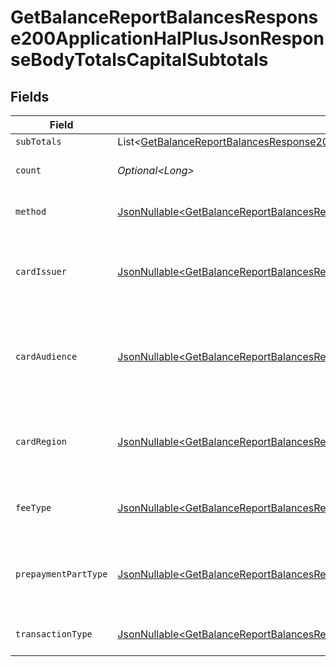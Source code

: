# GetBalanceReportBalancesResponse200ApplicationHalPlusJsonResponseBodyTotalsCapitalSubtotals


## Fields

| Field                                                                                                                                                                                                                                                  | Type                                                                                                                                                                                                                                                   | Required                                                                                                                                                                                                                                               | Description                                                                                                                                                                                                                                            | Example                                                                                                                                                                                                                                                |
| ------------------------------------------------------------------------------------------------------------------------------------------------------------------------------------------------------------------------------------------------------ | ------------------------------------------------------------------------------------------------------------------------------------------------------------------------------------------------------------------------------------------------------ | ------------------------------------------------------------------------------------------------------------------------------------------------------------------------------------------------------------------------------------------------------ | ------------------------------------------------------------------------------------------------------------------------------------------------------------------------------------------------------------------------------------------------------ | ------------------------------------------------------------------------------------------------------------------------------------------------------------------------------------------------------------------------------------------------------ |
| `subTotals`                                                                                                                                                                                                                                            | List\<[GetBalanceReportBalancesResponse200ApplicationHalPlusJsonResponseBodyTotalsCapitalPendingSubTotals](../../models/operations/GetBalanceReportBalancesResponse200ApplicationHalPlusJsonResponseBodyTotalsCapitalPendingSubTotals.md)>             | :heavy_minus_sign:                                                                                                                                                                                                                                     | N/A                                                                                                                                                                                                                                                    |                                                                                                                                                                                                                                                        |
| `count`                                                                                                                                                                                                                                                | *Optional\<Long>*                                                                                                                                                                                                                                      | :heavy_minus_sign:                                                                                                                                                                                                                                     | Number of transactions of this type                                                                                                                                                                                                                    | 50                                                                                                                                                                                                                                                     |
| `method`                                                                                                                                                                                                                                               | [JsonNullable\<GetBalanceReportBalancesResponse200ApplicationHalPlusJsonResponseBodyTotalsCapitalMethod>](../../models/operations/GetBalanceReportBalancesResponse200ApplicationHalPlusJsonResponseBodyTotalsCapitalMethod.md)                         | :heavy_minus_sign:                                                                                                                                                                                                                                     | Payment type of the transactions                                                                                                                                                                                                                       | creditcard                                                                                                                                                                                                                                             |
| `cardIssuer`                                                                                                                                                                                                                                           | [JsonNullable\<GetBalanceReportBalancesResponse200ApplicationHalPlusJsonResponseBodyTotalsCapitalCardIssuer>](../../models/operations/GetBalanceReportBalancesResponse200ApplicationHalPlusJsonResponseBodyTotalsCapitalCardIssuer.md)                 | :heavy_minus_sign:                                                                                                                                                                                                                                     | In case of payments transactions with card, the card issuer will be available                                                                                                                                                                          | amex                                                                                                                                                                                                                                                   |
| `cardAudience`                                                                                                                                                                                                                                         | [JsonNullable\<GetBalanceReportBalancesResponse200ApplicationHalPlusJsonResponseBodyTotalsCapitalCardAudience>](../../models/operations/GetBalanceReportBalancesResponse200ApplicationHalPlusJsonResponseBodyTotalsCapitalCardAudience.md)             | :heavy_minus_sign:                                                                                                                                                                                                                                     | In case of payments trnsactions with card, the card audience will be available.                                                                                                                                                                        | other                                                                                                                                                                                                                                                  |
| `cardRegion`                                                                                                                                                                                                                                           | [JsonNullable\<GetBalanceReportBalancesResponse200ApplicationHalPlusJsonResponseBodyTotalsCapitalCardRegion>](../../models/operations/GetBalanceReportBalancesResponse200ApplicationHalPlusJsonResponseBodyTotalsCapitalCardRegion.md)                 | :heavy_minus_sign:                                                                                                                                                                                                                                     | In case of payments transactions with card, the card region will be available.                                                                                                                                                                         | domestic                                                                                                                                                                                                                                               |
| `feeType`                                                                                                                                                                                                                                              | [JsonNullable\<GetBalanceReportBalancesResponse200ApplicationHalPlusJsonResponseBodyTotalsCapitalFeeType>](../../models/operations/GetBalanceReportBalancesResponse200ApplicationHalPlusJsonResponseBodyTotalsCapitalFeeType.md)                       | :heavy_minus_sign:                                                                                                                                                                                                                                     | Present when the transaction represents a fee.                                                                                                                                                                                                         | payment-fee                                                                                                                                                                                                                                            |
| `prepaymentPartType`                                                                                                                                                                                                                                   | [JsonNullable\<GetBalanceReportBalancesResponse200ApplicationHalPlusJsonResponseBodyTotalsCapitalPrepaymentPartType>](../../models/operations/GetBalanceReportBalancesResponse200ApplicationHalPlusJsonResponseBodyTotalsCapitalPrepaymentPartType.md) | :heavy_minus_sign:                                                                                                                                                                                                                                     | Prepayment part: fee itself, reimbursement, discount, VAT or rounding compensation.                                                                                                                                                                    | fee                                                                                                                                                                                                                                                    |
| `transactionType`                                                                                                                                                                                                                                      | [JsonNullable\<GetBalanceReportBalancesResponse200ApplicationHalPlusJsonResponseBodyTotalsCapitalTransactionType>](../../models/operations/GetBalanceReportBalancesResponse200ApplicationHalPlusJsonResponseBodyTotalsCapitalTransactionType.md)       | :heavy_minus_sign:                                                                                                                                                                                                                                     | Represents the transaction type                                                                                                                                                                                                                        | payment                                                                                                                                                                                                                                                |